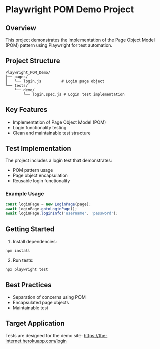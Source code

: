 # Playwright POM Demo Project

## Overview
This project demonstrates the implementation of the Page Object Model (POM) pattern using Playwright for test automation.

## Project Structure
```
Playwright_POM_Demo/
├── pages/
│   └── login.js         # Login page object
└── tests/
    └── demo/
        └── login.spec.js # Login test implementation
```

## Key Features
- Implementation of Page Object Model (POM)
- Login functionality testing
- Clean and maintainable test structure

## Test Implementation
The project includes a login test that demonstrates:
- POM pattern usage
- Page object encapsulation
- Reusable login functionality

### Example Usage
```javascript
const loginPage = new LoginPage(page);
await loginPage.gotoLoginPage();
await loginPage.loginInfo('username', 'password');
```

## Getting Started
1. Install dependencies:
```bash
npm install
```

2. Run tests:
```bash
npx playwright test
```

## Best Practices
- Separation of concerns using POM
- Encapsulated page objects
- Maintainable test

## Target Application
Tests are designed for the demo site: https://the-internet.herokuapp.com/login
